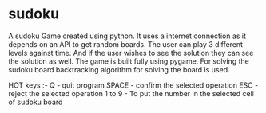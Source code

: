 # sudoku

A sudoku Game created using python.
It uses a internet connection as it depends on an API to get random boards. 
The user can play 3 different levels against time. And if the user wishes to see the solution they can see the solution as well.
The game is built fully using pygame.
For solving the sudoku board backtracking algorithm for solving the board is used.

HOT keys :-
  Q - quit program
  SPACE - confirm the selected operation
  ESC - reject the selected operation
  1 to 9 - To put the number in the selected cell of sudoku board
